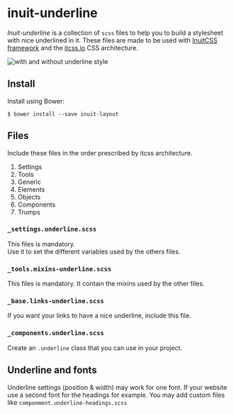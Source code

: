 # inuit-underline

*Inuit-underline* is a collection of `scss` files to help you to build a
stylesheet with nice underlined in it. These files are made to be used with
[InuitCSS framework](http://www.inuitcss.com) and the
[itcss.io](http://itcss.io/) CSS architecture.

![with and without underline style](http://alb-dropshare.s3.amazonaws.com/2015-04-09-before-after-underline-firefox-zoz0SWtWc2/2015-04-09-before-after-underline-firefox.png)

## Install

Install using Bower:
```
$ bower install --save inuit-layout
```

## Files

Include these files in the order prescribed by itcss architecture.

1. Settings
1. Tools
1. Generic
1. Elements
1. Objects
1. Components
1. Trumps

### `_settings.underline.scss`

This files is mandatory.  
Use it to set the different variables used by the others files.

### `_tools.mixins-underline.scss`

This files is mandatory.
It contain the mixins used by the other files.

### `_base.links-underline.scss`

If you want your links to have a nice underline, include this file.

### `_components.underline.scss`

Create an `.underline` class that you can use in your project.

## Underline and fonts

Underline settings (position & width) may work for one font. If your website use
a second font for the headings for example. You may add custom files like
`componment.underline-headings.scss`
